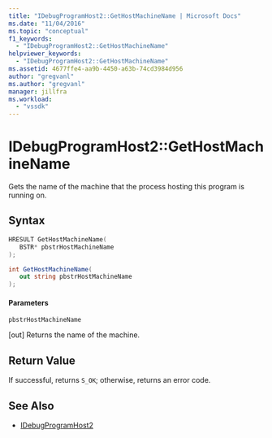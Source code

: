```yaml
---
title: "IDebugProgramHost2::GetHostMachineName | Microsoft Docs"
ms.date: "11/04/2016"
ms.topic: "conceptual"
f1_keywords:
  - "IDebugProgramHost2::GetHostMachineName"
helpviewer_keywords:
  - "IDebugProgramHost2::GetHostMachineName"
ms.assetid: 4677ffe4-aa9b-4450-a63b-74cd3984d956
author: "gregvanl"
ms.author: "gregvanl"
manager: jillfra
ms.workload:
  - "vssdk"
---
```

# IDebugProgramHost2::GetHostMachineName
Gets the name of the machine that the process hosting this program is running on.

## Syntax

```cpp
HRESULT GetHostMachineName( 
   BSTR* pbstrHostMachineName
);
```

```csharp
int GetHostMachineName( 
   out string pbstrHostMachineName
);
```

#### Parameters
 `pbstrHostMachineName`

 [out] Returns the name of the machine.

## Return Value
 If successful, returns `S_OK`; otherwise, returns an error code.

## See Also
- [IDebugProgramHost2](../../../extensibility/debugger/reference/idebugprogramhost2.md)